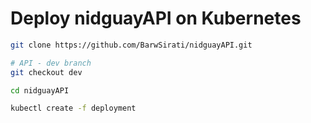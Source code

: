 # Deploy nidguayAPI on Kubernetes

```bash
git clone https://github.com/BarwSirati/nidguayAPI.git

# API - dev branch
git checkout dev

cd nidguayAPI

kubectl create -f deployment
```